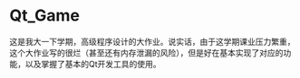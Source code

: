 # Qt_Game

这是我大一下学期，高级程序设计的大作业。说实话，由于这学期课业压力繁重，这个大作业写的很烂（甚至还有内存泄漏的风险），但是好在基本实现了对应的功能，以及掌握了基本的Qt开发工具的使用。
